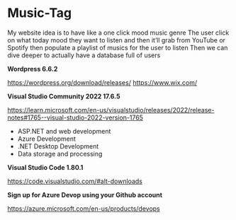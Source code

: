 # Music-Tag

My website idea is to have like a one click mood music genre
The user click on what today mood they want to listen and then it’ll grab from YouTube or Spotify then populate a playlist of musics for the user to listen
Then we can dive deeper to actually have a database full of users


**Wordpress 6.6.2**

https://wordpress.org/download/releases/
https://www.wix.com/


**Visual Studio Community 2022 17.6.5**

https://learn.microsoft.com/en-us/visualstudio/releases/2022/release-notes#1765--visual-studio-2022-version-1765

-   ASP.NET and web development
-   Azure Development
-   .NET Desktop Development
-   Data storage and processing

**Visual Studio Code 1.80.1**

https://code.visualstudio.com/#alt-downloads


**Sign up for Azure Devop using your Github account**

https://azure.microsoft.com/en-us/products/devops

